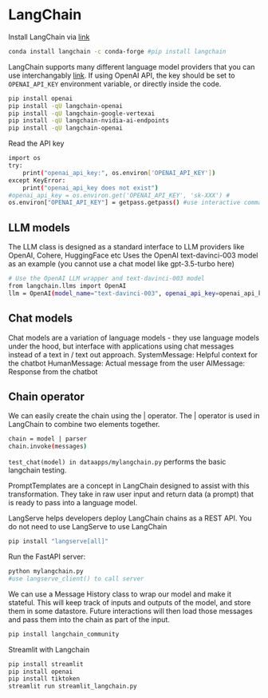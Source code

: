 # LangChain

Install LangChain via [link](https://python.langchain.com/v0.2/docs/how_to/installation/)
```bash
conda install langchain -c conda-forge #pip install langchain
```
LangChain supports many different language model providers that you can use interchangably [link](https://python.langchain.com/v0.2/docs/tutorials/llm_chain/). If using OpenAI API, the key should be set to `OPENAI_API_KEY` environment variable, or directly inside the code.
```bash
pip install openai
pip install -qU langchain-openai
pip install -qU langchain-google-vertexai
pip install -qU langchain-nvidia-ai-endpoints
pip install -qU langchain-openai
```
Read the API key
```bash
import os
try: 
    print("openai_api_key:", os.environ['OPENAI_API_KEY']) 
except KeyError:  
    print("openai_api_key does not exist") 
#openai_api_key = os.environ.get('OPENAI_API_KEY', 'sk-XXX') #
os.environ["OPENAI_API_KEY"] = getpass.getpass() #use interactive command line to get the API key
```

## LLM models
The LLM class is designed as a standard interface to LLM providers like OpenAI, Cohere, HuggingFace etc
Uses the OpenAI text-davinci-003 model as an example (you cannot use a chat model like gpt-3.5-turbo here)
```bash
# Use the OpenAI LLM wrapper and text-davinci-003 model
from langchain.llms import OpenAI
llm = OpenAI(model_name="text-davinci-003", openai_api_key=openai_api_key)
```
## Chat models
Chat models are a variation of language models - they use language models under the hood, but interface with applications using chat messages instead of a text in / text out approach. 
SystemMessage: Helpful context for the chatbot
HumanMessage: Actual message from the user
AIMessage: Response from the chatbot

## Chain operator
We can easily create the chain using the | operator. The | operator is used in LangChain to combine two elements together.
```bash
chain = model | parser
chain.invoke(messages)
```
`test_chat(model) in dataapps/mylangchain.py` performs the basic langchain testing.

PromptTemplates are a concept in LangChain designed to assist with this transformation. They take in raw user input and return data (a prompt) that is ready to pass into a language model.

LangServe helps developers deploy LangChain chains as a REST API. You do not need to use LangServe to use LangChain
```bash
pip install "langserve[all]"
```

Run the FastAPI server:
```bash
python mylangchain.py
#use langserve_client() to call server
```

We can use a Message History class to wrap our model and make it stateful. This will keep track of inputs and outputs of the model, and store them in some datastore. Future interactions will then load those messages and pass them into the chain as part of the input. 
```bash
pip install langchain_community
```

Streamlit with Langchain
```bash
pip install streamlit
pip install openai
pip install tiktoken
streamlit run streamlit_langchain.py
```